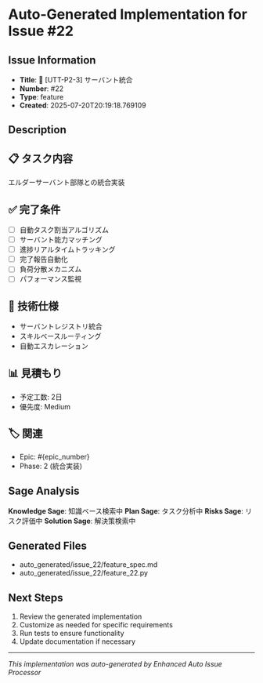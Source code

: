 # Auto-Generated Implementation for Issue #22

## Issue Information
- **Title**: 🤖 [UTT-P2-3] サーバント統合
- **Number**: #22
- **Type**: feature
- **Created**: 2025-07-20T20:19:18.769109

## Description
## 📋 タスク内容
エルダーサーバント部隊との統合実装

## ✅ 完了条件
- [ ] 自動タスク割当アルゴリズム
- [ ] サーバント能力マッチング
- [ ] 進捗リアルタイムトラッキング
- [ ] 完了報告自動化
- [ ] 負荷分散メカニズム
- [ ] パフォーマンス監視

## 🔧 技術仕様
- サーバントレジストリ統合
- スキルベースルーティング
- 自動エスカレーション

## 📊 見積もり
- 予定工数: 2日
- 優先度: Medium

## 🏷️ 関連
- Epic: #{epic_number}
- Phase: 2 (統合実装)


## Sage Analysis
**Knowledge Sage**: 知識ベース検索中
**Plan Sage**: タスク分析中
**Risks Sage**: リスク評価中
**Solution Sage**: 解決策検索中

## Generated Files
- auto_generated/issue_22/feature_spec.md
- auto_generated/issue_22/feature_22.py

## Next Steps
1. Review the generated implementation
2. Customize as needed for specific requirements
3. Run tests to ensure functionality
4. Update documentation if necessary

---
*This implementation was auto-generated by Enhanced Auto Issue Processor*
